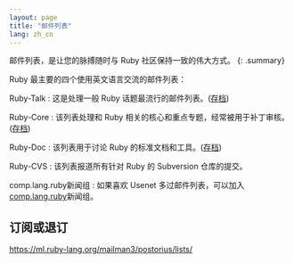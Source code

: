 ```yaml
---
layout: page
title: "邮件列表"
lang: zh_cn
---
```


邮件列表，是让您的脉搏随时与 Ruby 社区保持一致的伟大方式。
{: .summary}

Ruby 最主要的四个使用英文语言交流的邮件列表：

Ruby-Talk
: 这是处理一般 Ruby 话题最流行的邮件列表。([存档][4])

Ruby-Core
: 该列表处理和 Ruby 相关的核心和重点专题，经常被用于补丁审核。([存档][5])

Ruby-Doc
: 该列表用于讨论 Ruby 的标准文档和工具。([存档][6])

Ruby-CVS
: 该列表报道所有针对 Ruby 的 Subversion 仓库的提交。

comp.lang.ruby新闻组
: 如果喜欢 Usenet 多过邮件列表，可以加入[comp.lang.ruby](news:comp.lang.ruby)新闻组。

## 订阅或退订

https://ml.ruby-lang.org/mailman3/postorius/lists/



[4]: https://ml.ruby-lang.org/mailman3/hyperkitty/list/ruby-talk@ml.ruby-lang.org/
[5]: https://ml.ruby-lang.org/mailman3/hyperkitty/list/ruby-core@ml.ruby-lang.org/
[6]: https://ml.ruby-lang.org/mailman3/hyperkitty/list/ruby-doc@ml.ruby-lang.org/
